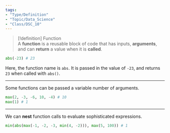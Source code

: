```yaml
---
tags:
- "Type/Definition"
- "Topic/Data_Science"
- "Class/DSC_10"
---
```

> [!definition] Function  
> A **function** is a reusable block of code that has inputs, **arguments**, and can **return** a value when it is **called**.  

```python  
abs(-23) # 23  
```  
Here, the function name is `abs`. It is passed in the value of `-23`, and returns `23` when called with `abs()`.  

---  

Some functions can be passed a variable number of arguments.  
```python  
max(2, -3, -6, 10, -4) # 10  
max(1) # 1  
```  

---  

We can **nest** function calls to evaluate sophisticated expressions.  
```python  
min(abs(max(-1, -2, -3, min(4, -2))), max(5, 100)) # 1  
```  

